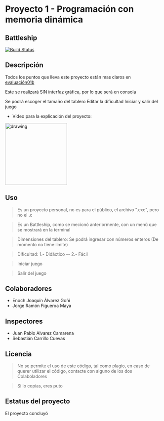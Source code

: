 # Proyecto 1 - Programación con memoria dinámica
## Battleship
[![Build Status](https://travis-ci.org/joemccann/dillinger.svg?branch=master)](https://github.com/JorgeFigueroa-Iteso/ProyectoMemoriaDinamica/blob/main/main.c)

## Descripción
Todos los puntos que lleva este proyecto están mas claros en [evaluación01b](https://github.com/JorgeFigueroa-Iteso/ProyectoMemoriaDinamica/blob/main/evaluación01b-1.pdf)

Este se realizará SIN interfaz gráfica, por lo que será en consola

Se podrá escoger el tamaño del tablero
Editar la dificultad
Iniciar y salir del juego

- Video para la explicación del proyecto: 
<img src="https://i.pinimg.com/originals/60/c1/4a/60c14a43fb4745795b3b358868517e79.png" alt="drawing" width="200"/>

## Uso
> Es un proyecto personal, no es para el público, el archivo ".exe", pero no el .c

> Es un Battleship, como se mecionó anteriormente, con un menú que se mostrará en la terminal

> Dimensiones del tablero: Se podrá ingresar con números enteros (De momento no tiene límite)

> Dificultad: 1.- Didáctico -- 2.- Fácil

> Iniciar juego

> Salir del juego

## Colaboradores
- Enoch Joaquín Álvarez Goñi
- Jorge Ramón Figueroa Maya

## Inspectores
- Juan Pablo Alvarez Camarena
- Sebastián Carrillo Cuevas

## Licencia
> No se permite el uso de este código, tal como plagio, en caso de querer utilizar el código, contacte con alguno de los dos Colaboladores

> Si lo copias, eres puto

## Estatus del proyecto
El proyecto concluyó
